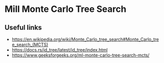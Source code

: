 # Mill Monte Carlo Tree Search

## Useful links

- https://en.wikipedia.org/wiki/Monte_Carlo_tree_search#Monte_Carlo_tree_search_(MCTS)
- https://docs.rs/id_tree/latest/id_tree/index.html
- https://www.geeksforgeeks.org/ml-monte-carlo-tree-search-mcts/